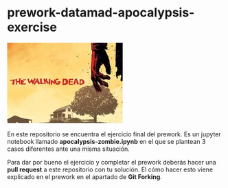 # prework-datamad-apocalypsis-exercise

![](./images/thewalkingdead.jpeg)

En este repositorio se encuentra el ejercicio final del prework. Es un jupyter notebook llamado **apocalypsis-zombie.ipynb** en el que se plantean 3 casos diferentes ante una misma situación. 

Para dar por bueno el ejercicio y completar el prework deberás hacer una **pull request** a este repositorio con tu solución. El cómo hacer esto viene explicado en el prework en el apartado de **Git Forking**. 
